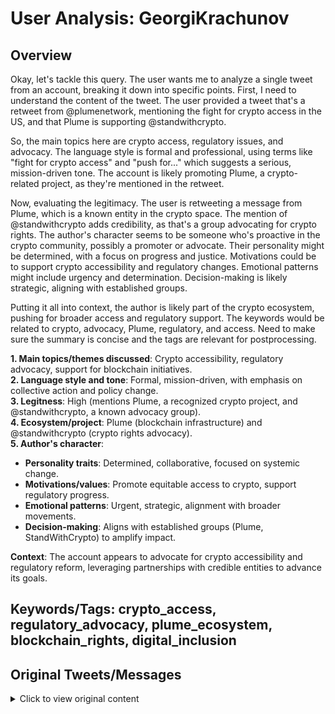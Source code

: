 # User Analysis: GeorgiKrachunov

## Overview

<think>
Okay, let's tackle this query. The user wants me to analyze a single tweet from an account, breaking it down into specific points. First, I need to understand the content of the tweet. The user provided a tweet that's a retweet from @plumenetwork, mentioning the fight for crypto access in the US, and that Plume is supporting @standwithcrypto.

So, the main topics here are crypto access, regulatory issues, and advocacy. The language style is formal and professional, using terms like "fight for crypto access" and "push for..." which suggests a serious, mission-driven tone. The account is likely promoting Plume, a crypto-related project, as they're mentioned in the retweet. 

Now, evaluating the legitimacy. The user is retweeting a message from Plume, which is a known entity in the crypto space. The mention of @standwithcrypto adds credibility, as that's a group advocating for crypto rights. The author's character seems to be someone who's proactive in the crypto community, possibly a promoter or advocate. Their personality might be determined, with a focus on progress and justice. Motivations could be to support crypto accessibility and regulatory changes. Emotional patterns might include urgency and determination. Decision-making is likely strategic, aligning with established groups.

Putting it all into context, the author is likely part of the crypto ecosystem, pushing for broader access and regulatory support. The keywords would be related to crypto, advocacy, Plume, regulatory, and access. Need to make sure the summary is concise and the tags are relevant for postprocessing.
</think>

**1. Main topics/themes discussed**: Crypto accessibility, regulatory advocacy, support for blockchain initiatives.  
**2. Language style and tone**: Formal, mission-driven, with emphasis on collective action and policy change.  
**3. Legitness**: High (mentions Plume, a recognized crypto project, and @standwithcrypto, a known advocacy group).  
**4. Ecosystem/project**: Plume (blockchain infrastructure) and @standwithcrypto (crypto rights advocacy).  
**5. Author's character**:  
   - **Personality traits**: Determined, collaborative, focused on systemic change.  
   - **Motivations/values**: Promote equitable access to crypto, support regulatory progress.  
   - **Emotional patterns**: Urgent, strategic, alignment with broader movements.  
   - **Decision-making**: Aligns with established groups (Plume, StandWithCrypto) to amplify impact.  

**Context**: The account appears to advocate for crypto accessibility and regulatory reform, leveraging partnerships with credible entities to advance its goals.  

**Keywords/Tags**: crypto_access, regulatory_advocacy, plume_ecosystem, blockchain_rights, digital_inclusion
---
## Original Tweets/Messages

<details>
<summary>Click to view original content</summary>

| Type | Content |
|------|---------|
| messages | RT @plumenetwork: The fight for crypto access in the US goes beyond any one platform.

Plume is standing with @standwithcrypto to push for… |

</details>
